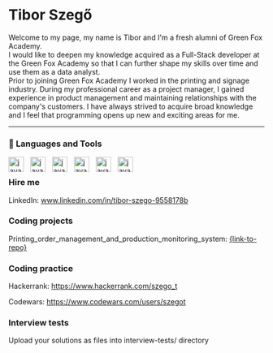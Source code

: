 # Tibor Szegő
Welcome to my page, my name is Tibor and I'm a fresh alumni of Green Fox Academy.
<br/>
I would like to deepen my knowledge acquired as a Full-Stack developer at the Green Fox Academy so that I can further shape my skills over time and use them as a data analyst.
<br/>
Prior to joining Green Fox Academy I worked in the printing and signage industry. During my professional career as a project manager, I gained experience in product management and maintaining relationships with the company's customers. I have always strived to acquire broad knowledge and I feel that programming opens up new and exciting areas for me.

---
### :wrench: Languages and Tools
<img align="left" alt="javascript" width="30px" style="padding-right:10px;" src="https://cdn.jsdelivr.net/gh/devicons/devicon/icons/javascript/javascript-plain.svg" />
<img align="left" alt="javascript" width="30px" style="padding-right:10px;" src="https://cdn.jsdelivr.net/gh/devicons/devicon/icons/nodejs/nodejs-original.svg" />
<img align="left" alt="javascript" width="30px" style="padding-right:10px;" src="https://cdn.jsdelivr.net/gh/devicons/devicon/icons/csharp/csharp-original.svg" />
<img align="left" alt="javascript" width="30px" style="padding-right:10px;" src="https://cdn.jsdelivr.net/gh/devicons/devicon/icons/mysql/mysql-original.svg" />
<img align="left" alt="javascript" width="30px" style="padding-right:10px;" src="https://cdn.jsdelivr.net/gh/devicons/devicon/icons/html5/html5-original.svg" />
<img align="left" alt="javascript" width="30px" style="padding-right:10px;" src="https://cdn.jsdelivr.net/gh/devicons/devicon/icons/css3/css3-original.svg" />
<br />

### Hire me
LinkedIn: www.linkedin.com/in/tibor-szego-9558178b

### Coding projects
Printing_order_management_and_production_monitoring_system: [{link-to-repo}](https://github.com/szegot/POM_and_Production_Monitoring_System)

### Coding practice
Hackerrank: https://www.hackerrank.com/szego_t

Codewars: https://www.codewars.com/users/szegot

### Interview tests
Upload your solutions as files into interview-tests/ directory
